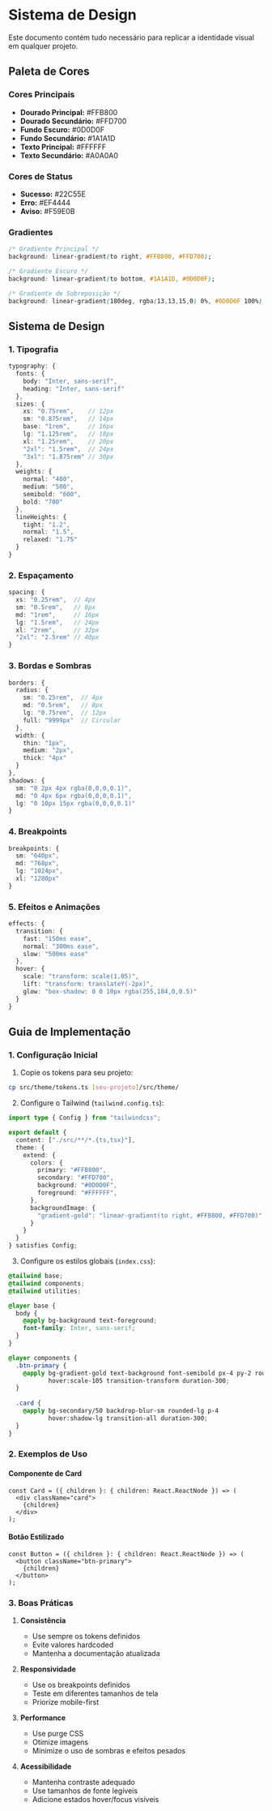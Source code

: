 # Sistema de Design

Este documento contém tudo necessário para replicar a identidade visual em qualquer projeto.

## Paleta de Cores

### Cores Principais
- **Dourado Principal:** #FFB800
- **Dourado Secundário:** #FFD700
- **Fundo Escuro:** #0D0D0F
- **Fundo Secundário:** #1A1A1D
- **Texto Principal:** #FFFFFF
- **Texto Secundário:** #A0A0A0

### Cores de Status
- **Sucesso:** #22C55E
- **Erro:** #EF4444
- **Aviso:** #F59E0B

### Gradientes
```css
/* Gradiente Principal */
background: linear-gradient(to right, #FFB800, #FFD700);

/* Gradiente Escuro */
background: linear-gradient(to bottom, #1A1A1D, #0D0D0F);

/* Gradiente de Sobreposição */
background: linear-gradient(180deg, rgba(13,13,15,0) 0%, #0D0D0F 100%);
```

## Sistema de Design

### 1. Tipografia
```typescript
typography: {
  fonts: {
    body: "Inter, sans-serif",
    heading: "Inter, sans-serif"
  },
  sizes: {
    xs: "0.75rem",    // 12px
    sm: "0.875rem",   // 14px
    base: "1rem",     // 16px
    lg: "1.125rem",   // 18px
    xl: "1.25rem",    // 20px
    "2xl": "1.5rem",  // 24px
    "3xl": "1.875rem" // 30px
  },
  weights: {
    normal: "400",
    medium: "500",
    semibold: "600",
    bold: "700"
  },
  lineHeights: {
    tight: "1.2",
    normal: "1.5",
    relaxed: "1.75"
  }
}
```

### 2. Espaçamento
```typescript
spacing: {
  xs: "0.25rem",  // 4px
  sm: "0.5rem",   // 8px
  md: "1rem",     // 16px
  lg: "1.5rem",   // 24px
  xl: "2rem",     // 32px
  "2xl": "2.5rem" // 40px
}
```

### 3. Bordas e Sombras
```typescript
borders: {
  radius: {
    sm: "0.25rem",  // 4px
    md: "0.5rem",   // 8px
    lg: "0.75rem",  // 12px
    full: "9999px"  // Circular
  },
  width: {
    thin: "1px",
    medium: "2px",
    thick: "4px"
  }
},
shadows: {
  sm: "0 2px 4px rgba(0,0,0,0.1)",
  md: "0 4px 6px rgba(0,0,0,0.1)",
  lg: "0 10px 15px rgba(0,0,0,0.1)"
}
```

### 4. Breakpoints
```typescript
breakpoints: {
  sm: "640px",
  md: "768px",
  lg: "1024px",
  xl: "1280px"
}
```

### 5. Efeitos e Animações
```typescript
effects: {
  transition: {
    fast: "150ms ease",
    normal: "300ms ease",
    slow: "500ms ease"
  },
  hover: {
    scale: "transform: scale(1.05)",
    lift: "transform: translateY(-2px)",
    glow: "box-shadow: 0 0 10px rgba(255,184,0,0.5)"
  }
}
```

## Guia de Implementação

### 1. Configuração Inicial

1. Copie os tokens para seu projeto:
```bash
cp src/theme/tokens.ts [seu-projeto]/src/theme/
```

2. Configure o Tailwind (`tailwind.config.ts`):
```typescript
import type { Config } from "tailwindcss";

export default {
  content: ["./src/**/*.{ts,tsx}"],
  theme: {
    extend: {
      colors: {
        primary: "#FFB800",
        secondary: "#FFD700",
        background: "#0D0D0F",
        foreground: "#FFFFFF",
      },
      backgroundImage: {
        "gradient-gold": "linear-gradient(to right, #FFB800, #FFD700)",
      }
    }
  }
} satisfies Config;
```

3. Configure os estilos globais (`index.css`):
```css
@tailwind base;
@tailwind components;
@tailwind utilities;

@layer base {
  body {
    @apply bg-background text-foreground;
    font-family: Inter, sans-serif;
  }
}

@layer components {
  .btn-primary {
    @apply bg-gradient-gold text-background font-semibold px-4 py-2 rounded-lg 
           hover:scale-105 transition-transform duration-300;
  }
  
  .card {
    @apply bg-secondary/50 backdrop-blur-sm rounded-lg p-4 
           hover:shadow-lg transition-all duration-300;
  }
}
```

### 2. Exemplos de Uso

#### Componente de Card
```tsx
const Card = ({ children }: { children: React.ReactNode }) => (
  <div className="card">
    {children}
  </div>
);
```

#### Botão Estilizado
```tsx
const Button = ({ children }: { children: React.ReactNode }) => (
  <button className="btn-primary">
    {children}
  </button>
);
```

### 3. Boas Práticas

1. **Consistência**
   - Use sempre os tokens definidos
   - Evite valores hardcoded
   - Mantenha a documentação atualizada

2. **Responsividade**
   - Use os breakpoints definidos
   - Teste em diferentes tamanhos de tela
   - Priorize mobile-first

3. **Performance**
   - Use purge CSS
   - Otimize imagens
   - Minimize o uso de sombras e efeitos pesados

4. **Acessibilidade**
   - Mantenha contraste adequado
   - Use tamanhos de fonte legíveis
   - Adicione estados hover/focus visíveis